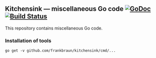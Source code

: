 ## Kitchensink — miscellaneous Go code [![GoDoc](https://img.shields.io/badge/go-documentation-blue.svg?style=flat-square)](https://godoc.org/github.com/frankbraun/kitchensink) [![Build Status](https://img.shields.io/travis/frankbraun/kitchensink.svg?style=flat-square)](https://travis-ci.org/frankbraun/kitchensink)

This repository contains miscellaneous Go code.

### Installation of tools

    go get -v github.com/frankbraun/kitchensink/cmd/...
